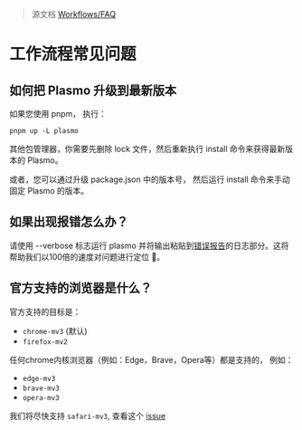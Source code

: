 > 源文档 [Workflows/FAQ](https://docs.plasmo.com/workflows/faq)

# 工作流程常见问题

## 如何把 Plasmo 升级到最新版本

如果您使用 pnpm， 执行：

```
pnpm up -L plasmo
```

其他包管理器，你需要先删除 lock 文件，然后重新执行 install 命令来获得最新版本的 Plasmo。

或者，您可以通过升级 package.json 中的版本号， 然后运行 install 命令来手动固定 Plasmo 的版本。

## 如果出现报错怎么办？

请使用 --verbose 标志运行 plasmo 并将输出粘贴到[错误报告](https://docs.plasmo.com/bug)的日志部分。这将帮助我们以100倍的速度对问题进行定位 🙏。

## 官方支持的浏览器是什么？

官方支持的目标是：

* `chrome-mv3` (默认)
* `firefox-mv2`

任何chrome内核浏览器（例如：Edge，Brave，Opera等）都是支持的， 例如：

* `edge-mv3`
* `brave-mv3`
* `opera-mv3`

我们将尽快支持 `safari-mv3`, 查看这个 [issue](https://github.com/PlasmoHQ/plasmo/issues/233)
